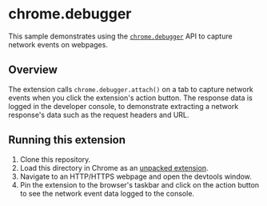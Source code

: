 # chrome.debugger

This sample demonstrates using the [`chrome.debugger`](https://developer.chrome.com/docs/extensions/reference/debugger/) API to capture network events on webpages.

## Overview

The extension calls `chrome.debugger.attach()` on a tab to capture network events when you click the extension's action button. The response data is logged in the developer console, to demonstrate extracting a network response's data such as the request headers and URL.

## Running this extension

1. Clone this repository.
2. Load this directory in Chrome as an [unpacked extension](https://developer.chrome.com/docs/extensions/mv3/getstarted/development-basics/#load-unpacked).
3. Navigate to an HTTP/HTTPS webpage and open the devtools window.
4. Pin the extension to the browser's taskbar and click on the action button to see the network event data logged to the console.
